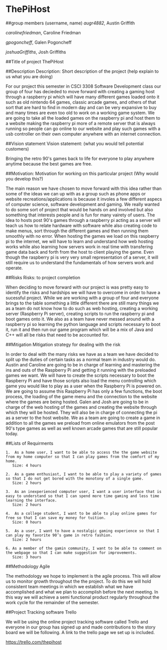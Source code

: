 # ThePiHost

##group members (username, name)
*augr4882*, Austin Griffith

*carolinefriedman*, Caroline Friedman

*gpogoncheff*, Galen Pogoncheff

*joshuaGriffiths*, Josh Griffiths

##Title of project
  ThePiHost

##Description
  Description: Short description of the project (help explain to us what you are doing)
  
  For our project this semester in CSCI 3308 Software Development class our group of four has decieded to move forward with creating a gaming host through a raspberry pi which will have many different games loaded onto it such as old nintendo 64 games, classic arcade games, and others of that sort that are hard to find in modern day and can be very expansive to buy and many times are even too old to work on a working game system. We are going to take all the loaded games on the raspberry pi and host them to a website making the raspberry pi more of a remote server that is always running so people can go online to our website and play such games with a usb controller on their own computer anywhere with an internet connection. 


##Vision statement
  Vision statement: (what you would tell potential customers)
  
  Bringing the retro 90's games back to life for everyone to play anywhere anytime because the best games are free.

##Motivation: 
  Motivation for working on this particular project (Why would you develop this?)
  
  The main reason we have chosen to move forward with this idea rather than some of the ideas we can up with as a group such as phone apps or website recreations/applications is because it involes a few different aspecs of computer science, software development and gaming. We really wanted to do some sort of project that would be hands on and involved but also something that interests people and is fun for many vairety of users. The idea to hosts post 90's games through a raspberry pi acting as a server will teach us how to relate hardware with software while also creating code to make menus, sort through the different games and then running them smoothly with no error. When hosting the games we load on this raspberry pi to the internet, we will have to learn and understand how web hosting works while also learning how servers work in real time with transfering game data back and forth from the host to client playing the game. Even though the raspberry pi is very very small representation of a server, it will still require us to understand the fundamentals of how servers work and operate.

##Risks
  Risks: to project completion 
  
  When deciding to move forward with our project is was pretty easy to identify the risks and hardships we will have to overcome in order to have a sucessful project. While we are working with a group of four and everyone brings to the table something a little different there are still many things we as a team do not know how to do such as web hosting, creating a working server (Raspberry Pi server), creating scripts to run the raspberry pi and boot games onto it. We also as a team have never messed around with a raspberry pi so learning the python language and scripts necessary to boot it, run it and then run our game program which will be a mix of Java and C++ will all be risks that need to be accounted for.  
  
##Mitigation 
  Mitigation strategy for dealing with the risk  
  
  In order to deal with the many risks we have as a team we have decided to split up the duties of certain tasks as a normal team in industry would do. Austin and Caroline are going to be in charge of learning and mastering the ins and outs of the Raspberry Pi and getting it running with the preloaded games we want. We will have to create the scripts necessary to boot the Raspberry Pi and have those scripts also load the menu controlling which game you would like to play as a user when the Raspberry Pi is powered on. We are going to assume this Raspberry Pi has only a few functions, the boot process, the loading of the game menu and the connection to the website where the games are being hosted. Galen and Josh are going to be in charge of the web hosting of the games and creating the website through which they will be hosted. They will also be in charge of connecting the pi as a server to the host website. We as a team are going to create a game in addition to all the games we preload from online emulators from the post 90's type games as well as well known arcade games that are still popular today. 
  
##Lists of Requirments

    1.  As a home user, I want to be able to access the the game website from my home computer so that I can play games from the comfort of my home.
       Size: 4 hours

    2.  As a game enthusiast, I want to be able to play a variety of games so that I do not get bored with the monotony of a single game.
       Size: 2 hours
       
    3.  As an inexperienced computer user, I want a user interface that is easy to understand so that I can spend more time gaming and less time learning the interface.
       Size: 2 hours
       
    4.  As a college student, I want to be able to play online games for free so that I can save my money for tuition.
       Size: 0 hours
       
    5.  As a user, I want to have a nostalgic gaming experience so that I can play my favorite 90’s game in retro fashion.
       Size: 2 hours
       
    6. As a member of the gamin community, I want to be able to comment on the webpage so that I can make suggestion for improvements.
       Size: 3 hours
    
##Methodology
  Agile
    
  The methodology we hope to implement is the agile process. This will allow us to monitor growth throughout the the project. To do this we will hold consistent team meetings in which we establish what we have accomplished and what we plan to accomplish before the next meeting. In this way we will achieve a semi functional product regularly throughout the work cycle for the remainder of the semester.
  
  
##Project Tracking software
  Trello
  
  We will be using the online project tracking software called Trello and everyone in our group has signed up and made contributions to the story board we will be following. A link to the trello page we set up is included. 
  
 https://trello.com/thepihost
  
